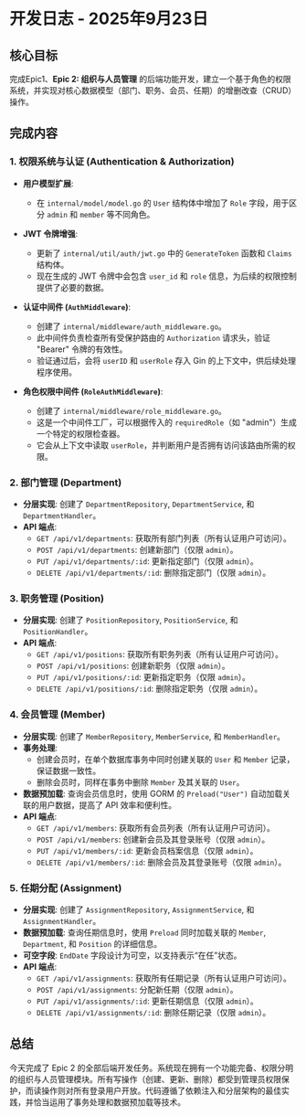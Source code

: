 # 开发日志 - 2025年9月23日

## 核心目标

完成Epic1、**Epic 2: 组织与人员管理** 的后端功能开发，建立一个基于角色的权限系统，并实现对核心数据模型（部门、职务、会员、任期）的增删改查（CRUD）操作。

## 完成内容

### 1. 权限系统与认证 (Authentication & Authorization)

- **用户模型扩展**:

  - 在 `internal/model/model.go` 的 `User` 结构体中增加了 `Role` 字段，用于区分 `admin` 和 `member` 等不同角色。
- **JWT 令牌增强**:

  - 更新了 `internal/util/auth/jwt.go` 中的 `GenerateToken` 函数和 `Claims` 结构体。
  - 现在生成的 JWT 令牌中会包含 `user_id` 和 `role` 信息，为后续的权限控制提供了必要的数据。
- **认证中间件 (`AuthMiddleware`)**:

  - 创建了 `internal/middleware/auth_middleware.go`。
  - 此中间件负责检查所有受保护路由的 `Authorization` 请求头，验证 "Bearer" 令牌的有效性。
  - 验证通过后，会将 `userID` 和 `userRole` 存入 Gin 的上下文中，供后续处理程序使用。
- **角色权限中间件 (`RoleAuthMiddleware`)**:

  - 创建了 `internal/middleware/role_middleware.go`。
  - 这是一个中间件工厂，可以根据传入的 `requiredRole`（如 "admin"）生成一个特定的权限检查器。
  - 它会从上下文中读取 `userRole`，并判断用户是否拥有访问该路由所需的权限。

### 2. 部门管理 (Department)

- **分层实现**: 创建了 `DepartmentRepository`, `DepartmentService`, 和 `DepartmentHandler`。
- **API 端点**:
  - `GET /api/v1/departments`: 获取所有部门列表（所有认证用户可访问）。
  - `POST /api/v1/departments`: 创建新部门（仅限 `admin`）。
  - `PUT /api/v1/departments/:id`: 更新指定部门（仅限 `admin`）。
  - `DELETE /api/v1/departments/:id`: 删除指定部门（仅限 `admin`）。

### 3. 职务管理 (Position)

- **分层实现**: 创建了 `PositionRepository`, `PositionService`, 和 `PositionHandler`。
- **API 端点**:
  - `GET /api/v1/positions`: 获取所有职务列表（所有认证用户可访问）。
  - `POST /api/v1/positions`: 创建新职务（仅限 `admin`）。
  - `PUT /api/v1/positions/:id`: 更新指定职务（仅限 `admin`）。
  - `DELETE /api/v1/positions/:id`: 删除指定职务（仅限 `admin`）。

### 4. 会员管理 (Member)

- **分层实现**: 创建了 `MemberRepository`, `MemberService`, 和 `MemberHandler`。
- **事务处理**:
  - 创建会员时，在单个数据库事务中同时创建关联的 `User` 和 `Member` 记录，保证数据一致性。
  - 删除会员时，同样在事务中删除 `Member` 及其关联的 `User`。
- **数据预加载**: 查询会员信息时，使用 GORM 的 `Preload("User")` 自动加载关联的用户数据，提高了 API 效率和便利性。
- **API 端点**:
  - `GET /api/v1/members`: 获取所有会员列表（所有认证用户可访问）。
  - `POST /api/v1/members`: 创建新会员及其登录账号（仅限 `admin`）。
  - `PUT /api/v1/members/:id`: 更新会员档案信息（仅限 `admin`）。
  - `DELETE /api/v1/members/:id`: 删除会员及其登录账号（仅限 `admin`）。

### 5. 任期分配 (Assignment)

- **分层实现**: 创建了 `AssignmentRepository`, `AssignmentService`, 和 `AssignmentHandler`。
- **数据预加载**: 查询任期信息时，使用 `Preload` 同时加载关联的 `Member`, `Department`, 和 `Position` 的详细信息。
- **可空字段**: `EndDate` 字段设计为可空，以支持表示“在任”状态。
- **API 端点**:
  - `GET /api/v1/assignments`: 获取所有任期记录（所有认证用户可访问）。
  - `POST /api/v1/assignments`: 分配新任期（仅限 `admin`）。
  - `PUT /api/v1/assignments/:id`: 更新任期信息（仅限 `admin`）。
  - `DELETE /api/v1/assignments/:id`: 删除任期记录（仅限 `admin`）。

## 总结

今天完成了 Epic 2 的全部后端开发任务。系统现在拥有一个功能完备、权限分明的组织与人员管理模块。所有写操作（创建、更新、删除）都受到管理员权限保护，而读操作则对所有登录用户开放。代码遵循了依赖注入和分层架构的最佳实践，并恰当运用了事务处理和数据预加载等技术。

